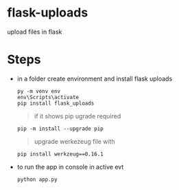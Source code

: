 # flask-uploads
upload files in flask

# Steps
- in a folder create environment and install flask uploads
  ``` 
  py -m venv env
  env\Scripts\activate
  pip install flask_uploads
  ```
  > if it shows pip ugrade required 
  ```
  pip -m install --upgrade pip
  ```
  > upgrade werkezeug file with
  ```
  pip install werkzeug==0.16.1
  ```
- to run the app in console in active evt
  ```
  python app.py
  ```
